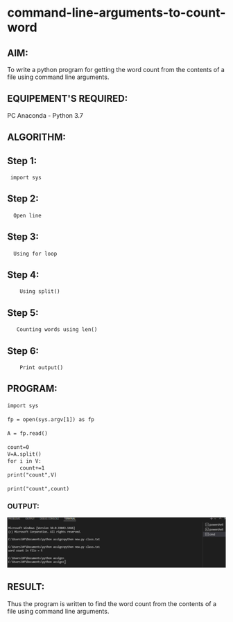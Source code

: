 # command-line-arguments-to-count-word
## AIM:
To write a python program for getting the word count from the contents of a file using command line arguments.
## EQUIPEMENT'S REQUIRED: 
PC
Anaconda - Python 3.7
## ALGORITHM: 
## Step 1:  
     import sys
## Step 2: 
      Open line
## Step 3: 
      Using for loop
## Step 4: 
        Using split()
## Step 5: 
       Counting words using len()
## Step 6: 
        Print output()
## PROGRAM:
~~~
import sys

fp = open(sys.argv[1]) as fp

A = fp.read()

count=0
V=A.split()
for i in V:
    count+=1 
print("count",V)

print("count",count)
~~~


### OUTPUT:
![output](./1.png)


## RESULT:
Thus the program is written to find the word count from the contents of a file using command line arguments.
